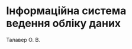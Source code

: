 # Інформаційна система </br> ведення обліку даних <!-- .element: class="r-fit-text" -->

Талавер О. В.